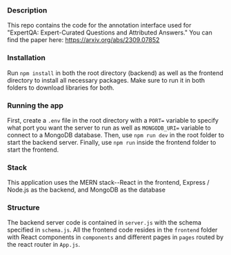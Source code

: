 ### Description

This repo contains the code for the annotation interface used for "ExpertQA: Expert-Curated Questions and Attributed Answers." You can find the paper here: https://arxiv.org/abs/2309.07852

### Installation

Run `npm install` in both the root directory (backend) as well as the frontend directory to install all necessary packages. Make sure to run it in both folders to download libraries for both.

### Running the app

First, create a `.env` file in the root directory with a `PORT=` variable to specify what port you want the server to run as well as `MONGODB_URI=` variable to connect to a MongoDB database. Then, use `npm run dev` in the root folder to start the backend server. Finally, use `npm run` inside the frontend folder to start the frontend.

### Stack

This application uses the MERN stack--React in the frontend, Express / Node.js as the backend, and MongoDB as the database

### Structure

The backend server code is contained in `server.js` with the schema specified in `schema.js`. All the frontend code resides in the `frontend` folder with React components in `components` and different pages in `pages` routed by the react router in `App.js`.
